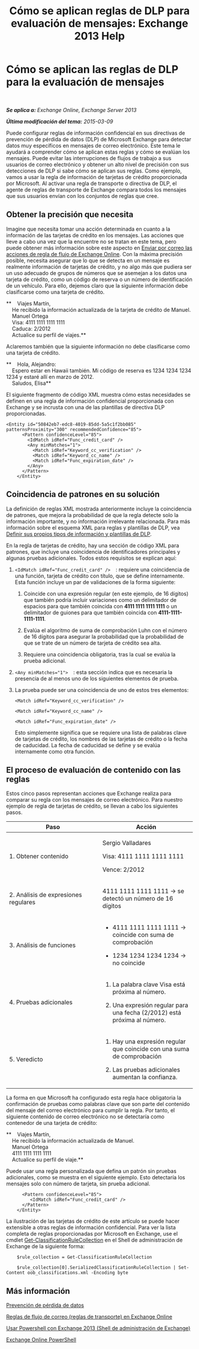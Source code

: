 ﻿---
title: 'Cómo se aplican reglas de DLP para evaluación de mensajes: Exchange 2013 Help'
TOCTitle: Cómo se aplican las reglas de DLP para la evaluación de mensajes
ms:assetid: 1ac77020-26ff-410c-ab09-4f28a99d67a1
ms:mtpsurl: https://technet.microsoft.com/es-es/library/Dn329050(v=EXCHG.150)
ms:contentKeyID: 56271486
ms.date: 04/23/2018
mtps_version: v=EXCHG.150
ms.translationtype: HT
---

# Cómo se aplican las reglas de DLP para la evaluación de mensajes

 

_**Se aplica a:** Exchange Online, Exchange Server 2013_

_**Última modificación del tema:** 2015-03-09_

Puede configurar reglas de información confidencial en sus directivas de prevención de pérdida de datos (DLP) de Microsoft Exchange para detectar datos muy específicos en mensajes de correo electrónico. Este tema le ayudará a comprender cómo se aplican estas reglas y cómo se evalúan los mensajes. Puede evitar las interrupciones de flujos de trabajo a sus usuarios de correo electrónico y obtener un alto nivel de precisión con sus detecciones de DLP si sabe cómo se aplican sus reglas. Como ejemplo, vamos a usar la regla de información de tarjetas de crédito proporcionada por Microsoft. Al activar una regla de transporte o directiva de DLP, el agente de reglas de transporte de Exchange compara todos los mensajes que sus usuarios envían con los conjuntos de reglas que cree.

## Obtener la precisión que necesita

Imagine que necesita tomar una acción determinada en cuanto a la información de las tarjetas de crédito en los mensajes. Las acciones que lleve a cabo una vez que la encuentre no se tratan en este tema, pero puede obtener más información sobre este aspecto en [Enviar por correo las acciones de regla de flujo de Exchange Online](https://technet.microsoft.com/es-es/library/jj919237\(v=exchg.150\)). Con la máxima precisión posible, necesita asegurar que lo que se detecta en un mensaje es realmente información de tarjetas de crédito, y no algo más que pudiera ser un uso adecuado de grupos de números que se asemejan a los datos una tarjeta de crédito, como un código de reserva o un número de identificación de un vehículo. Para ello, dejemos claro que la siguiente información debe clasificarse como una tarjeta de crédito.

**    Viajes Martín,  
    He recibido la información actualizada de la tarjeta de crédito de Manuel.  
    Manuel Ortega  
    Visa: 4111 1111 1111 1111  
    Caduca: 2/2012  
    Actualice su perfil de viajes.**

Aclaremos también que la siguiente información no debe clasificarse como una tarjeta de crédito.

**    Hola, Alejandro:  
    Espero estar en Hawaii también. Mi código de reserva es 1234 1234 1234 1234 y estaré allí en marzo de 2012.  
    Saludos, Elisa**

El siguiente fragmento de código XML muestra cómo estas necesidades se definen en una regla de información confidencial proporcionada con Exchange y se incrusta con una de las plantillas de directiva DLP proporcionadas.

    <Entity id="50842eb7-edc8-4019-85dd-5a5c1f2bb085" patternsProximity="300" recommendedConfidence="85">
          <Pattern confidenceLevel="85">
            <IdMatch idRef="Func_credit_card" />
            <Any minMatches="1">
              <Match idRef="Keyword_cc_verification" />
              <Match idRef="Keyword_cc_name" />
              <Match idRef="Func_expiration_date" />
            </Any>
          </Pattern>
        </Entity>

## Coincidencia de patrones en su solución

La definición de reglas XML mostrada anteriormente incluye la coincidencia de patrones, que mejora la probabilidad de que la regla detecte solo la información importante, y no información irrelevante relacionada. Para más información sobre el esquema XML para reglas y plantillas de DLP, vea [Definir sus propios tipos de información y plantillas de DLP](define-your-own-dlp-templates-and-information-types-exchange-2013-help.md).

En la regla de tarjetas de crédito, hay una sección de código XML para patrones, que incluye una coincidencia de identificadores principales y algunas pruebas adicionales. Todos estos requisitos se explican aquí:

1.  `<IdMatch idRef="Func_credit_card" />  `: requiere una coincidencia de una función, tarjeta de crédito con título, que se define internamente. Esta función incluye un par de validaciones de la forma siguiente:
    
    1.  Coincide con una expresión regular (en este ejemplo, de 16 dígitos) que también podría incluir variaciones como un delimitador de espacios para que también coincida con **4111 1111 1111 1111** o un delimitador de guiones para que también coincida con **4111-1111-1111-1111**.
    
    2.  Evalúa el algoritmo de suma de comprobación Luhn con el número de 16 dígitos para asegurar la probabilidad que la probabilidad de que se trate de un número de tarjeta de crédito sea alta.
    
    3.  Requiere una coincidencia obligatoria, tras la cual se evalúa la prueba adicional.

2.  `<Any minMatches="1">  `: esta sección indica que es necesaria la presencia de al menos uno de los siguientes elementos de prueba.

3.  La prueba puede ser una coincidencia de uno de estos tres elementos:
    
    `<Match idRef="Keyword_cc_verification" />`
    
    `<Match idRef="Keyword_cc_name" />`
    
    `<Match idRef="Func_expiration_date" />`
    
    Esto simplemente significa que se requiere una lista de palabras clave de tarjetas de crédito, los nombres de las tarjetas de crédito o la fecha de caducidad. La fecha de caducidad se define y se evalúa internamente como otra función.

## El proceso de evaluación de contenido con las reglas

Estos cinco pasos representan acciones que Exchange realiza para comparar su regla con los mensajes de correo electrónico. Para nuestro ejemplo de regla de tarjetas de crédito, se llevan a cabo los siguientes pasos.


<table>
<colgroup>
<col style="width: 50%" />
<col style="width: 50%" />
</colgroup>
<thead>
<tr class="header">
<th>Paso</th>
<th>Acción</th>
</tr>
</thead>
<tbody>
<tr class="odd">
<td><p>1. Obtener contenido</p></td>
<td><p>Sergio Valladares</p>
<p>Visa: 4111 1111 1111 1111</p>
<p>Vence: 2/2012</p></td>
</tr>
<tr class="even">
<td><p>2. Análisis de expresiones regulares</p></td>
<td><p>4111 1111 1111 1111 -&gt; se detectó un número de 16 dígitos</p></td>
</tr>
<tr class="odd">
<td><p>3. Análisis de funciones</p></td>
<td><ul>
<li><p>4111 1111 1111 1111 -&gt; coincide con suma de comprobación</p></li>
<li><p>1234 1234 1234 1234 -&gt; no coincide</p></li>
</ul></td>
</tr>
<tr class="even">
<td><p>4. Pruebas adicionales</p></td>
<td><ol>
<li><p>La palabra clave Visa está próxima al número.</p></li>
<li><p>Una expresión regular para una fecha (2/2012) está próxima al número.</p></li>
</ol></td>
</tr>
<tr class="odd">
<td><p>5. Veredicto</p></td>
<td><ol>
<li><p>Hay una expresión regular que coincide con una suma de comprobación</p></li>
<li><p>Las pruebas adicionales aumentan la confianza.</p></li>
</ol>
<p></p></td>
</tr>
</tbody>
</table>


La forma en que Microsoft ha configurado esta regla hace obligatoria la confirmación de pruebas como palabras clave que son parte del contenido del mensaje del correo electrónico para cumplir la regla. Por tanto, el siguiente contenido de correo electrónico no se detectaría como contenedor de una tarjeta de crédito:

**    Viajes Martín,  
    He recibido la información actualizada de Manuel.  
    Manuel Ortega  
    4111 1111 1111 1111  
    Actualice su perfil de viaje.**

Puede usar una regla personalizada que defina un patrón sin pruebas adicionales, como se muestra en el siguiente ejemplo. Esto detectaría los mensajes solo con número de tarjeta, sin prueba adicional.

``` 
      <Pattern confidenceLevel="85">
         <IdMatch idRef="Func_credit_card" />
      </Pattern>
    </Entity>
```

La ilustración de las tarjetas de crédito de este artículo se puede hacer extensible a otras reglas de información confidencial. Para ver la lista completa de reglas proporcionadas por Microsoft en Exchange, use el cmdlet [Get-ClassificationRuleCollection](https://technet.microsoft.com/es-es/library/jj218696\(v=exchg.150\)) en el Shell de administración de Exchange de la siguiente forma:
```
    $rule_collection = Get-ClassificationRuleCollection
```
```
    $rule_collection[0].SerializedClassificationRuleCollection | Set-Content oob_classifications.xml -Encoding byte
```

## Más información

[Prevención de pérdida de datos](technical-overview-of-dlp-data-loss-prevention-in-exchange.md)

[Reglas de flujo de correo (reglas de transporte) en Exchange Online](https://technet.microsoft.com/es-es/library/jj919238\(v=exchg.150\))

[Usar Powershell con Exchange 2013 (Shell de administración de Exchange)](https://technet.microsoft.com/es-es/library/bb123778\(v=exchg.150\))

[Exchange Online PowerShell](https://technet.microsoft.com/es-es/library/jj200677\(v=exchg.150\))

